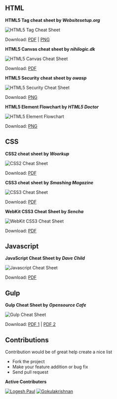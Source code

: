 HTML
----

**HTML5 Tag cheat sheet by _Websitesetup.org_**

![HTML5 Tag Cheat Sheet](https://raw.githubusercontent.com/logeshpaul/Frontend-Cheat-Sheets/master/images/html5-cheatsheet-preview.png "HTML5 Tag Cheat Sheet")

Download: [PDF](https://raw.githubusercontent.com/logeshpaul/Frontend-Cheat-Sheets/master/download/HTML5-cheat-sheet.pdf) | [PNG](https://raw.githubusercontent.com/logeshpaul/Frontend-Cheat-Sheets/master/images/html5-cheat-sheet.png)

**HTML5 Canvas cheat sheet by _nihilogic.dk_**

![HTML5 Canvas Cheat Sheet](https://raw.githubusercontent.com/logeshpaul/Frontend-Cheat-Sheets/master/images/html5-canvas-cheat-sheet=preview.png "HTML5 Canvas Cheat Sheet")

Download: [PDF](https://raw.githubusercontent.com/logeshpaul/Frontend-Cheat-Sheets/master/download/HTML5_Canvas_Cheat_Sheet.pdf)


**HTML5 Security cheat sheet by _owasp_**

![HTML5 Security Cheat Sheet](https://raw.githubusercontent.com/logeshpaul/Frontend-Cheat-Sheets/master/images/HTML5-Security-Cheat-Sheet-preview.png "HTML5 Security Cheat Sheet")

Download: [PNG](https://raw.githubusercontent.com/logeshpaul/Frontend-Cheat-Sheets/master/download/HTML5-Security-Cheat-Sheet.png)


**HTML5 Element Flowchart by _HTML5 Doctor_**

![HTML5 Element Flowchart](https://raw.githubusercontent.com/logeshpaul/Frontend-Cheat-Sheets/master/images/HTML5-flow-chart-preview.png "HTML5 Element Flowchart")

Download: [PNG](https://raw.githubusercontent.com/logeshpaul/Frontend-Cheat-Sheets/master/download/html5-flowchart.pdf)

CSS
----

**CSS2 cheat sheet by _Woorkup_**

![CSS2 Cheat Sheet](https://raw.githubusercontent.com/logeshpaul/Frontend-Cheat-Sheets/master/images/css2-cheatsheet-preview.png "CSS2 Cheat Sheet")

Download: [PDF](https://raw.githubusercontent.com/logeshpaul/Frontend-Cheat-Sheets/master/download/CSS2-Visual-Cheat-Sheet.pdf)

**CSS3 cheat sheet by _Smashing Magazine_**

![CSS3 Cheat Sheet](https://raw.githubusercontent.com/logeshpaul/Frontend-Cheat-Sheets/master/images/css3-cheatsheet-preview.png "CSS3 Cheat Sheet")

Download: [PDF](https://raw.githubusercontent.com/logeshpaul/Frontend-Cheat-Sheets/master/download/css3-cheat-sheet.pdf)

**WebKit CSS3 Cheat Sheet by _Sencha_**

![WebKit CSS3 Cheat Sheet](https://raw.githubusercontent.com/logeshpaul/Frontend-Cheat-Sheets/master/images/webkit-css3-cheat-sheet.png "WebKit CSS3 Cheat Sheet")

Download: [PDF](https://raw.githubusercontent.com/logeshpaul/Frontend-Cheat-Sheets/master/download/webkit-css3-cheat-sheet.pdf)


Javascript
----------

**JavaScript Cheat Sheet by _Dave Child_**

![Javascript Cheat Sheet](https://raw.githubusercontent.com/logeshpaul/Frontend-Cheat-Sheets/master/images/javascript-cheatsheet-preview.png "Javascript Cheat Sheet")

Download: [PDF](https://raw.githubusercontent.com/logeshpaul/Frontend-Cheat-Sheets/master/download/javascript-cheat-sheet.pdf)


Gulp
----

**Gulp Cheat Sheet by _Opensource Cafe_**

![Gulp Cheat Sheet](https://raw.githubusercontent.com/logeshpaul/Frontend-Cheat-Sheets/master/images/gulp-js-preview.png "Gulp Cheat Sheet")

Download: [PDF 1](https://raw.githubusercontent.com/logeshpaul/Frontend-Cheat-Sheets/master/download/gulp-js-p1.pdf) | [PDF 2](https://raw.githubusercontent.com/logeshpaul/Frontend-Cheat-Sheets/master/download/gulp-js-p2.pdf)


Contributions
-------------

Contribution would be of great help create a nice list

* Fork the project
* Make your feature addition or bug fix
* Send pull request

**Active Contributers**

[![Logesh Paul](https://avatars3.githubusercontent.com/u/41541?v=3&s=72)](https://github.com/logeshpaul) [![Gokulakrishnan](https://avatars0.githubusercontent.com/u/2944237?v=3&s=72)](https://github.com/gokulkrishh)




